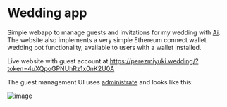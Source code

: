 # Wedding app

Simple webapp to manage guests and invitations for my wedding with <a href="https://miyuki.ai">Ai</a>.
The website also implements a very simple Ethereum connect wallet wedding pot functionality, available to users with a wallet installed.

Live website with guest account at <https://perezmiyuki.wedding/?token=4uXQpoGPNUhRz1x0nK2U0A>

The guest management UI uses [administrate](https://github.com/thoughtbot/administrate) and looks like this:

![image](https://user-images.githubusercontent.com/1436271/130368993-92843d67-9a1a-4fa1-a3a1-74da4d43a287.png)

